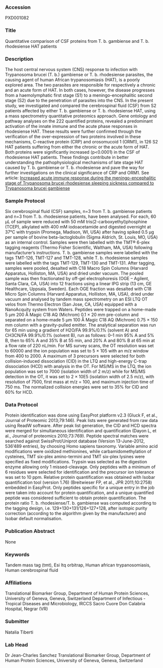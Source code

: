 ### Accession
PXD001082

### Title
Quantitative comparison of CSF proteins from T. b. gambiense and T. b. rhodesiense HAT patients

### Description
The host central nervous system (CNS) response to infection with Trypanosoma brucei (T. b.) gambiense or T. b. rhodesiense parasites, the causing agent of human African trypanosomiasis (HAT), is a poorly explored area. The two parasites are responsible for respectively a chronic and an acute form of HAT. In both cases, however, the disease progresses from a haemolymphatic first stage (S1) to a meningo-encephalitic second stage (S2) due to the penetration of parasites into the CNS. In the present study, we investigated and compared the cerebrospinal fluid (CSF) from S2 patients affected by either T. b. gambiense or T. b. rhodesiense HAT, using a mass spectrometry quantitative proteomics approach. Gene ontology and pathway analyses on the 222 quantified proteins, revealed a predominant activation of the innate immune and the acute phase responses in rhodesiense HAT. These results were further confirmed through the verification of the over-expression of two proteins involved in these mechanisms, C-reactive protein (CRP) and orosomucoid 1 (ORM1), in 126 S2 HAT patients suffering from either the chronic or the acute form of HAT. Both proteins were significantly increased (p<0.0001) in the CSF of rhodesiense HAT patients. These findings contribute in better understanding the pathophysiological mechanisms of late stage HAT caused by T. b. gambiense or T. b. rhodesiense and pave the way for further investigations on the clinical significance of CRP and ORM1. See article: <a href="http://www.sciencedirect.com/science/article/pii/S2212963414000126">Increased acute immune response during the meningo-encephalitic stage of Trypanosoma brucei rhodesiense sleeping sickness compared to Trypanosoma brucei gambiense</a>

### Sample Protocol
Six cerebrospinal fluid (CSF) samples, n=3 from T. b. gambiense patients and n=3 from T. b. rhodesiense patients, have been analysed. For each, 60 µL of sample were reduced with 50 mM tris(2-carboxyethyl)phosphine (TCEP), alkylated with 400 mM iodoacetamide and digested overnight at 37°C with trypsin (Promega, Madison, WI, USA) after having spiked 0.5 µg per sample of bovine beta-lactoglobulin (Sigma Aldrich, St. Louis, MO, USA) as an internal control. Samples were then labelled with the TMT® 6-plex tagging reagents (Thermo Fisher Scientific, Waltham, MA, USA) following manufacturer’s instructions. T. b. gambiense samples were labelled with the tags TMT-126, TMT-127 and TMT-128, while T. b. rhodesiense samples were labelled with the tags TMT-129, TMT-130 and TMT-131. After tagging, samples were pooled, desalted with C18 Macro Spin Columns (Harvard Apparatus, Holliston, MA, USA) and dried under vacuum. The pooled sample was then fractionated by off-gel electrophoresis (OGE – Agilent, Santa Clara, CA, USA) into 12 fractions using a linear IPG strip (13 cm, GE Healthcare, Uppsala, Sweden). Each OGE fraction was desalted with C18 Micro Spin Columns (Harvard Apparatus, Holliston, MA, USA), dried under vacuum and analysed by tandem mass spectrometry on an ESI LTQ OT velos from Thermo Electron (San Jose, CA, USA) equipped with a NanoAcquity system from Waters. Peptides were trapped on a home-made 5 µm 200 Å Magic C18 AQ (Michrom) 0.1 × 20 mm pre-column and separated on a home-made 5 µm 100 Å Magic C18 AQ (Michrom) 0.75 × 150 mm column with a gravity-pulled emitter. The analytical separation was run for 65 min using a gradient of H2O/FA 99.9%/0.1% (solvent A) and CH3CN/FA 99.9%/0.1% (solvent B), run as follows: 0–1 min 95% A and 5% B, then to 65% A and 35% B at 55 min, and 20% A and 80% B at 65 min at a flow rate of 220 nL/min. For MS survey scans, the OT resolution was set to 60000 and the ion population was set to 5 × 105 with an m/z window from 400 to 2000. A maximum of 3 precursors were selected for both collision-induced dissociation (CID) in the LTQ and high-energy C-trap dissociation (HCD) with analysis in the OT. For MS/MS in the LTQ, the ion population was set to 7000 (isolation width of 2 m/z) while for MS/MS detection in the OT, it was set to 2 × 10E5 (isolation width of 2.5 m/z), with resolution of 7500, first mass at m/z = 100, and maximum injection time of 750 ms. The normalized collision energies were set to 35% for CID and 60% for HCD.

### Data Protocol
Protein identification was done using EasyProt platform v2.3 (Gluck F, et al., Journal of Proteomic 2013;79:146). Peak lists were generated from raw data using ReadW software. After peak list generation, the CID and HCD spectra were merged for simultaneous identification and quantification (Dayon L, et al., Journal of proteomics 2010;73:769). Peptide spectral matches were searched against SwissProt/Uniprot database (Version 13-June-2012, 536’489 entries), by choosing Homo sapiens taxonomy. Variable amino acid modifications were oxidized methionines, while carbamidomethylation of cysteines, TMT six-plex amino-termini and TMT six-plex lysines were specified as fixed modifications. Trypsin was selected as the digestion enzyme allowing only 1 missed-cleavage. Only peptides with a minimum of 6 residues were selected for identification and the precursor ion tolerance was set to 10 ppm.  Relative protein quantification was obtained with Isobar quantification tool (version 1.76) (Breitwieser FP, et al., JPR 2011;10:2758) embedded in EasyProt. Only peptides specific for a unique entry in the job were taken into account for protein quantification, and a unique quantified peptide was considered sufficient to obtain protein quantification. The protein ratio T. b. rhodesiense/T. b. gambiense was computed according to the tagging design, i.e. 129+130+131/126+127+128, after isotopic purity correction (according to the algorithm given by the manufacturer) and Isobar default normalisation.

### Publication Abstract
None

### Keywords
Tandem mass tag (tmt), Esi ltq orbitrap, Human african trypanosomiasis, Human cerebrospinal fluid

### Affiliations
Translational Biomarker Group, Department of Human Protein Sciences, University of Geneva, Geneva, Switzerland
Department of Infectious - Tropical Diseases and Microbiology, IRCCS Sacro Cuore Don Calabria Hospital, Negrar (VR)

### Submitter
Natalia Tiberti

### Lab Head
Dr Jean-Charles Sanchez
Translational Biomarker Group, Department of Human Protein Sciences, University of Geneva, Geneva, Switzerland


